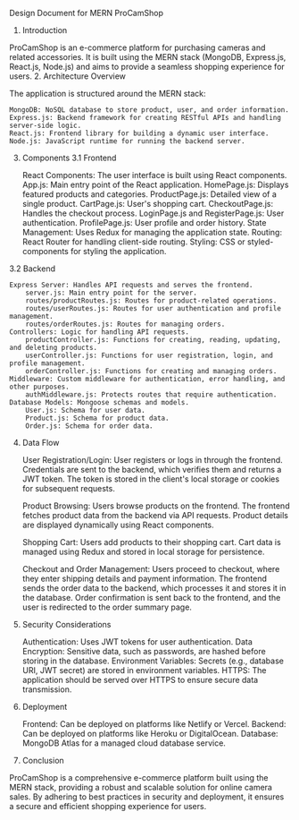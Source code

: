 Design Document for MERN ProCamShop
1. Introduction

ProCamShop is an e-commerce platform for purchasing cameras and related accessories. It is built using the MERN stack (MongoDB, Express.js, React.js, Node.js) and aims to provide a seamless shopping experience for users.
2. Architecture Overview

The application is structured around the MERN stack:

    MongoDB: NoSQL database to store product, user, and order information.
    Express.js: Backend framework for creating RESTful APIs and handling server-side logic.
    React.js: Frontend library for building a dynamic user interface.
    Node.js: JavaScript runtime for running the backend server.

3. Components
3.1 Frontend

    React Components: The user interface is built using React components.
        App.js: Main entry point of the React application.
        HomePage.js: Displays featured products and categories.
        ProductPage.js: Detailed view of a single product.
        CartPage.js: User's shopping cart.
        CheckoutPage.js: Handles the checkout process.
        LoginPage.js and RegisterPage.js: User authentication.
        ProfilePage.js: User profile and order history.
    State Management: Uses Redux for managing the application state.
    Routing: React Router for handling client-side routing.
    Styling: CSS or styled-components for styling the application.

3.2 Backend

    Express Server: Handles API requests and serves the frontend.
        server.js: Main entry point for the server.
        routes/productRoutes.js: Routes for product-related operations.
        routes/userRoutes.js: Routes for user authentication and profile management.
        routes/orderRoutes.js: Routes for managing orders.
    Controllers: Logic for handling API requests.
        productController.js: Functions for creating, reading, updating, and deleting products.
        userController.js: Functions for user registration, login, and profile management.
        orderController.js: Functions for creating and managing orders.
    Middleware: Custom middleware for authentication, error handling, and other purposes.
        authMiddleware.js: Protects routes that require authentication.
    Database Models: Mongoose schemas and models.
        User.js: Schema for user data.
        Product.js: Schema for product data.
        Order.js: Schema for order data.

4. Data Flow

    User Registration/Login:
        User registers or logs in through the frontend.
        Credentials are sent to the backend, which verifies them and returns a JWT token.
        The token is stored in the client's local storage or cookies for subsequent requests.

    Product Browsing:
        Users browse products on the frontend.
        The frontend fetches product data from the backend via API requests.
        Product details are displayed dynamically using React components.

    Shopping Cart:
        Users add products to their shopping cart.
        Cart data is managed using Redux and stored in local storage for persistence.

    Checkout and Order Management:
        Users proceed to checkout, where they enter shipping details and payment information.
        The frontend sends the order data to the backend, which processes it and stores it in the database.
        Order confirmation is sent back to the frontend, and the user is redirected to the order summary page.

5. Security Considerations

    Authentication: Uses JWT tokens for user authentication.
    Data Encryption: Sensitive data, such as passwords, are hashed before storing in the database.
    Environment Variables: Secrets (e.g., database URI, JWT secret) are stored in environment variables.
    HTTPS: The application should be served over HTTPS to ensure secure data transmission.

6. Deployment

    Frontend: Can be deployed on platforms like Netlify or Vercel.
    Backend: Can be deployed on platforms like Heroku or DigitalOcean.
    Database: MongoDB Atlas for a managed cloud database service.

7. Conclusion

ProCamShop is a comprehensive e-commerce platform built using the MERN stack, providing a robust and scalable solution for online camera sales. By adhering to best practices in security and deployment, it ensures a secure and efficient shopping experience for users.
